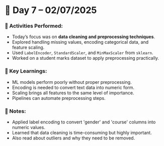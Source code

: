 # 📘 Day 7 – 02/07/2025

### 📅 Activities Performed:
- Today’s focus was on **data cleaning and preprocessing techniques**.
- Explored handling missing values, encoding categorical data, and feature scaling.
- Used `LabelEncoder`, `StandardScaler`, and `MinMaxScaler` from `sklearn`.
- Worked on a student marks dataset to apply preprocessing practically.

### 🧠 Key Learnings:
- ML models perform poorly without proper preprocessing.
- Encoding is needed to convert text data into numeric form.
- Scaling brings all features to the same level of importance.
- Pipelines can automate preprocessing steps.

### 📝 Notes:
- Applied label encoding to convert 'gender' and 'course' columns into numeric values.
- Learned that data cleaning is time-consuming but highly important.
- Also read about outliers and why they need to be removed.

